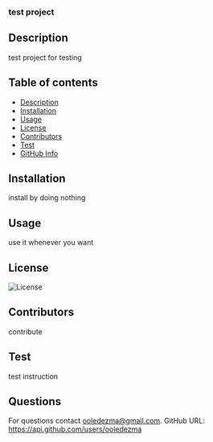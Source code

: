 ### **test project**

## Description

test project for testing

## Table of contents

- [Description](#Description)
- [Installation](#Installation)
- [Usage](#Usage)
- [License](#License)
- [Contributors](#Contributors)
- [Test](#Test)
- [GitHub Info](#Questions)

## Installation

install by doing nothing

## Usage

use it whenever you want

## License

![License](https://img.shields.io/badge/LICENSE-MIT-GREEN)

## Contributors

contribute

## Test

test instruction

## Questions

For questions contact ooledezma@gmail.com.
GitHub URL: https://api.github.com/users/ooledezma
